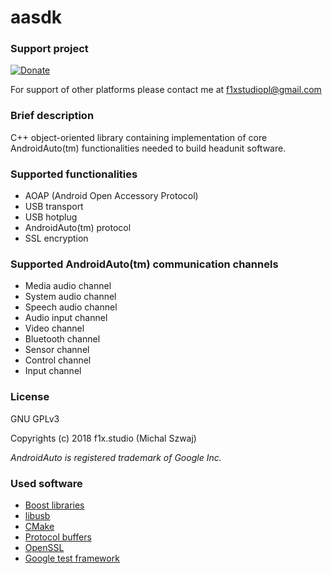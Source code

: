 
# aasdk

### Support project
[![Donate](https://img.shields.io/badge/Donate-PayPal-green.svg)](https://www.paypal.com/cgi-bin/webscr?cmd=_s-xclick&hosted_button_id=9YH2QCXZ3YZXJ)

For support of other platforms please contact me at f1xstudiopl@gmail.com

### Brief description
C++ object-oriented library containing implementation of core AndroidAuto(tm) functionalities needed to build headunit software.

### Supported functionalities
 - AOAP (Android Open Accessory Protocol)
 - USB transport
 - USB hotplug
 - AndroidAuto(tm) protocol
 - SSL encryption

### Supported AndroidAuto(tm) communication channels
 - Media audio channel
 - System audio channel
 - Speech audio channel
 - Audio input channel
 - Video channel
 - Bluetooth channel
 - Sensor channel
 - Control channel
 - Input channel

### License
GNU GPLv3

Copyrights (c) 2018 f1x.studio (Michal Szwaj)

*AndroidAuto is registered trademark of Google Inc.*

### Used software
 - [Boost libraries](http://www.boost.org/)
 - [libusb](http://libusb.info/)
 - [CMake](https://cmake.org/)
 - [Protocol buffers](https://developers.google.com/protocol-buffers/)
 - [OpenSSL](https://www.openssl.org/)
 - [Google test framework](https://github.com/google/googletest)

